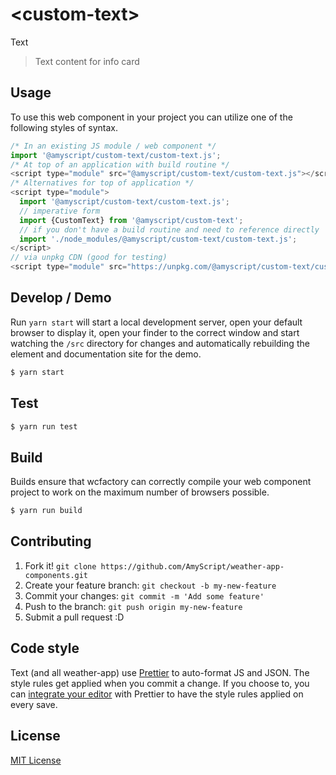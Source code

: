 # &lt;custom-text&gt;

Text

> Text content for info card

## Usage

To use this web component in your project you can utilize one of the following styles of syntax.

```js
/* In an existing JS module / web component */
import '@amyscript/custom-text/custom-text.js';
/* At top of an application with build routine */
<script type="module" src="@amyscript/custom-text/custom-text.js"></script>
/* Alternatives for top of application */
<script type="module">
  import '@amyscript/custom-text/custom-text.js';
  // imperative form
  import {CustomText} from '@amyscript/custom-text';
  // if you don't have a build routine and need to reference directly
  import './node_modules/@amyscript/custom-text/custom-text.js';
</script>
// via unpkg CDN (good for testing)
<script type="module" src="https://unpkg.com/@amyscript/custom-text/custom-text.js"></script>
```

## Develop / Demo

Run `yarn start` will start a local development server, open your default browser to display it, open your finder to the correct window and start watching the `/src` directory for changes and automatically rebuilding the element and documentation site for the demo.

```bash
$ yarn start
```

## Test

```bash
$ yarn run test
```

## Build

Builds ensure that wcfactory can correctly compile your web component project to
work on the maximum number of browsers possible.

```bash
$ yarn run build
```

## Contributing

1. Fork it! `git clone https://github.com/AmyScript/weather-app-components.git`
2. Create your feature branch: `git checkout -b my-new-feature`
3. Commit your changes: `git commit -m 'Add some feature'`
4. Push to the branch: `git push origin my-new-feature`
5. Submit a pull request :D

## Code style

Text (and all weather-app) use [Prettier][prettier] to auto-format JS and JSON. The style rules get applied when you commit a change. If you choose to, you can [integrate your editor][prettier-ed] with Prettier to have the style rules applied on every save.

[prettier]: https://github.com/prettier/prettier/
[prettier-ed]: https://github.com/prettier/prettier/#editor-integration
[polyserve]: https://github.com/Polymer/polyserve
[web-component-tester]: https://github.com/Polymer/web-component-tester

## License

[MIT License](http://opensource.org/licenses/MIT)
